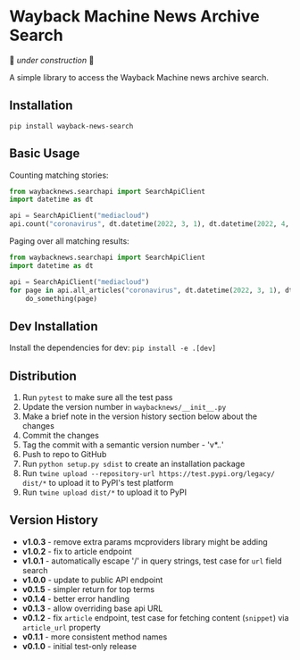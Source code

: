 Wayback Machine News Archive Search
===================================

🚧 _under construction_ 🚧

A simple library to access the Wayback Machine news archive search.


Installation
------------

`pip install wayback-news-search`


Basic Usage
-----------

Counting matching stories:

```python
from waybacknews.searchapi import SearchApiClient
import datetime as dt

api = SearchApiClient("mediacloud")
api.count("coronavirus", dt.datetime(2022, 3, 1), dt.datetime(2022, 4, 1))
```

Paging over all matching results:

```python
from waybacknews.searchapi import SearchApiClient
import datetime as dt

api = SearchApiClient("mediacloud")
for page in api.all_articles("coronavirus", dt.datetime(2022, 3, 1), dt.datetime(2022, 4, 1)):
    do_something(page)
```


Dev Installation
----------------

Install the dependencies for dev: `pip install -e .[dev]`



Distribution
------------

1. Run `pytest` to make sure all the test pass
2. Update the version number in `waybacknews/__init__.py`
3. Make a brief note in the version history section below about the changes
4. Commit the changes
5. Tag the commit with a semantic version number - 'v*.*.*'
6. Push to repo to GitHub
7. Run `python setup.py sdist` to create an installation package
8. Run `twine upload --repository-url https://test.pypi.org/legacy/ dist/*` to upload it to PyPI's test platform
9. Run `twine upload dist/*` to upload it to PyPI


Version History
---------------

* __v1.0.3__ - remove extra params mcproviders library might be adding
* __v1.0.2__ - fix to article endpoint
* __v1.0.1__ - automatically escape '/' in query strings, test case for `url` field search
* __v1.0.0__ - update to public API endpoint
* __v0.1.5__ - simpler return for top terms
* __v0.1.4__ - better error handling
* __v0.1.3__ - allow overriding base api URL 
* __v0.1.2__ - fix `article` endpoint, test case for fetching content (`snippet`) via `article_url` property 
* __v0.1.1__ - more consistent method names
* __v0.1.0__ - initial test-only release
